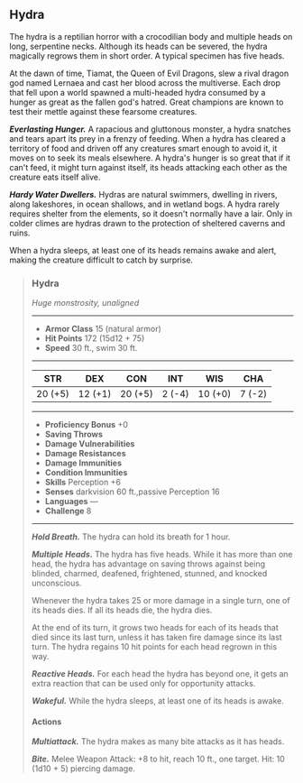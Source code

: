 ## Hydra
The hydra is a reptilian horror with a crocodilian body and multiple heads on long, serpentine necks. Although its heads can be severed, the hydra magically regrows them in short order. A typical specimen has five heads.

At the dawn of time, Tiamat, the Queen of Evil Dragons, slew a rival dragon god named Lernaea and cast her blood across the multiverse. Each drop that fell upon a world spawned a multi-headed hydra consumed by a hunger as great as the fallen god's hatred. Great champions are known to test their mettle against these fearsome creatures.

***Everlasting Hunger.*** A rapacious and gluttonous monster, a hydra snatches and tears apart its prey in a frenzy of feeding. When a hydra has cleared a territory of food and driven off any creatures smart enough to avoid it, it moves on to seek its meals elsewhere. A hydra's hunger is so great that if it can't feed, it might turn against itself, its heads attacking each other as the creature eats itself alive.

***Hardy Water Dwellers.*** Hydras are natural swimmers, dwelling in rivers, along lakeshores, in ocean shallows, and in wetland bogs. A hydra rarely requires shelter from the elements, so it doesn't normally have a lair. Only in colder climes are hydras drawn to the protection of sheltered caverns and ruins.

When a hydra sleeps, at least one of its heads remains awake and alert, making the creature difficult to catch by surprise.

>### Hydra
>*Huge monstrosity, unaligned*
>___
>- **Armor Class** 15 (natural armor)
>- **Hit Points** 172 (15d12 + 75)
>- **Speed** 30 ft., swim 30 ft.
>___
>|**STR**|**DEX**|**CON**|**INT**|**WIS**|**CHA**|
>|:---:|:---:|:---:|:---:|:---:|:---:|
>|20 (+5)|12 (+1)|20 (+5)|2 (-4)|10 (+0)|7 (-2)|
>
>___
>- **Proficiency Bonus** +0
>- **Saving Throws** 
>- **Damage Vulnerabilities** 
>- **Damage Resistances** 
>- **Damage Immunities** 
>- **Condition Immunities** 
>- **Skills** Perception +6
>- **Senses** darkvision 60 ft.,passive Perception 16
>- **Languages** —
>- **Challenge** 8
>___
>***Hold Breath.*** The hydra can hold its breath for 1 hour.
>
>***Multiple Heads.*** The hydra has five heads. While it has more than one head, the hydra has advantage on saving throws against being blinded, charmed, deafened, frightened, stunned, and knocked unconscious.
>
>Whenever the hydra takes 25 or more damage in a single turn, one of its heads dies. If all its heads die, the hydra dies.
>
>At the end of its turn, it grows two heads for each of its heads that died since its last turn, unless it has taken fire damage since its last turn. The hydra regains 10 hit points for each head regrown in this way.
>
>***Reactive Heads.*** For each head the hydra has beyond one, it gets an extra reaction that can be used only for opportunity attacks.
>
>***Wakeful.*** While the hydra sleeps, at least one of its heads is awake.
>
>#### Actions
>***Multiattack.*** The hydra makes as many bite attacks as it has heads.
>
>***Bite.*** Melee Weapon Attack: +8 to hit, reach 10 ft., one target. Hit: 10 (1d10 + 5) piercing damage.
>
